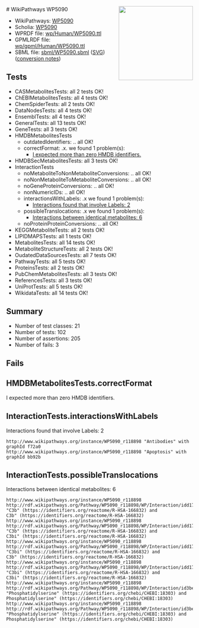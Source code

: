 <img style="float: right; width: 200px" src="../logo.png" />
# WikiPathways WP5090

* WikiPathways: [WP5090](https://identifiers.org/wikipathways:WP5090)
* Scholia: [WP5090](https://scholia.toolforge.org/wikipathways/WP5090)
* WPRDF file: [wp/Human/WP5090.ttl](../wp/Human/WP5090.ttl)
* GPMLRDF file: [wp/gpml/Human/WP5090.ttl](../wp/gpml/Human/WP5090.ttl)
* SBML file: [sbml/WP5090.sbml](../sbml/WP5090.sbml) ([SVG](../sbml/WP5090.svg)) ([conversion notes](../sbml/WP5090.txt))

## Tests
* CASMetabolitesTests: all 2 tests OK!
* ChEBIMetabolitesTests: all 4 tests OK!
* ChemSpiderTests: all 2 tests OK!
* DataNodesTests: all 4 tests OK!
* EnsemblTests: all 4 tests OK!
* GeneralTests: all 13 tests OK!
* GeneTests: all 3 tests OK!
* HMDBMetabolitesTests
    * outdatedIdentifiers: .. all OK!
    * correctFormat: .x. we found 1 problem(s):
        * [I expected more than zero HMDB identifiers.](#ad154c1e)
* HMDBSecMetabolitesTests: all 3 tests OK!
* InteractionTests
    * noMetaboliteToNonMetaboliteConversions: .. all OK!
    * noNonMetaboliteToMetaboliteConversions: .. all OK!
    * noGeneProteinConversions: .. all OK!
    * nonNumericIDs: .. all OK!
    * interactionsWithLabels: .x we found 1 problem(s):
        * [Interactions found that involve Labels: 2](#630d2679)
    * possibleTranslocations: .x we found 1 problem(s):
        * [Interactions between identical metabolites: 6](#d59038c9)
    * noProteinProteinConversions: .. all OK!
* KEGGMetaboliteTests: all 2 tests OK!
* LIPIDMAPSTests: all 1 tests OK!
* MetabolitesTests: all 14 tests OK!
* MetaboliteStructureTests: all 2 tests OK!
* OudatedDataSourcesTests: all 7 tests OK!
* PathwayTests: all 5 tests OK!
* ProteinsTests: all 2 tests OK!
* PubChemMetabolitesTests: all 3 tests OK!
* ReferencesTests: all 3 tests OK!
* UniProtTests: all 5 tests OK!
* WikidataTests: all 14 tests OK!


## Summary

* Number of test classes: 21
* Number of tests: 102
* Number of assertions: 205
* Number of fails: 3

## Fails

<a name="ad154c1e" />

## HMDBMetabolitesTests.correctFormat

I expected more than zero HMDB identifiers.
<a name="630d2679" />

## InteractionTests.interactionsWithLabels

Interactions found that involve Labels: 2
```
http://www.wikipathways.org/instance/WP5090_r118898 "Antibodies" with graphId f72a0
http://www.wikipathways.org/instance/WP5090_r118898 "Apoptosis" with graphId bb92b
```

<a name="d59038c9" />

## InteractionTests.possibleTranslocations

Interactions between identical metabolites: 6
```
http://www.wikipathways.org/instance/WP5090_r118898 http://rdf.wikipathways.org/Pathway/WP5090_r118898/WP/Interaction/idd17b68a "C3b" (https://identifiers.org/reactome/R-HSA-166832) and 
C3b" (https://identifiers.org/reactome/R-HSA-166832)
http://www.wikipathways.org/instance/WP5090_r118898 http://rdf.wikipathways.org/Pathway/WP5090_r118898/WP/Interaction/idd17b68a "C3b" (https://identifiers.org/reactome/R-HSA-166832) and 
C3bi" (https://identifiers.org/reactome/R-HSA-166832)
http://www.wikipathways.org/instance/WP5090_r118898 http://rdf.wikipathways.org/Pathway/WP5090_r118898/WP/Interaction/idd17b68a "C3bi" (https://identifiers.org/reactome/R-HSA-166832) and 
C3b" (https://identifiers.org/reactome/R-HSA-166832)
http://www.wikipathways.org/instance/WP5090_r118898 http://rdf.wikipathways.org/Pathway/WP5090_r118898/WP/Interaction/idd17b68a "C3bi" (https://identifiers.org/reactome/R-HSA-166832) and 
C3bi" (https://identifiers.org/reactome/R-HSA-166832)
http://www.wikipathways.org/instance/WP5090_r118898 http://rdf.wikipathways.org/Pathway/WP5090_r118898/WP/Interaction/id3be957f1_1 "Phosphatidylserine" (https://identifiers.org/chebi/CHEBI:18303) and 
Phosphatidylserine" (https://identifiers.org/chebi/CHEBI:18303)
http://www.wikipathways.org/instance/WP5090_r118898 http://rdf.wikipathways.org/Pathway/WP5090_r118898/WP/Interaction/id3be957f1_2 "Phosphatidylserine" (https://identifiers.org/chebi/CHEBI:18303) and 
Phosphatidylserine" (https://identifiers.org/chebi/CHEBI:18303)
```

